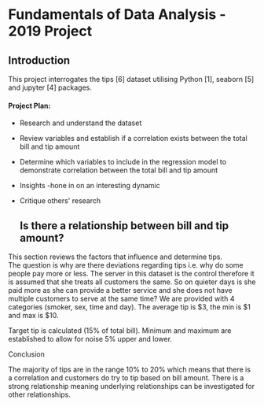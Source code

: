 # Fundamentals of Data Analysis - 2019 Project

## Introduction

This project interrogates the tips [6] dataset utilising Python [1], seaborn [5] and jupyter [4] packages. 

#### Project Plan:
 - Research and understand the dataset
 - Review variables and establish if a correlation exists between the total bill and tip amount
 - Determine which variables to include in the regression model to demonstrate correlation between the total bill and tip amount
 - Insights -hone in on an interesting dynamic
 - Critique others' research
    
    ## Is there a relationship between bill and tip amount?
This section reviews the factors that influence and determine tips.  
The question is why are there deviations regarding tips i.e. why do some people pay more or less.  The server in this dataset is the control therefore it is assumed that she treats all customers the same.  So on quieter days is she paid more as she can provide a better service and she does not have multiple customers to serve at the same time? We are provided with 4 categories (smoker, sex, time and day). 
The average tip is $3, the min is $1 and max is $10.  

Target tip is calculated (15% of total bill). Minimum and maximum are established to allow for noise 5% upper and lower.

Conclusion

The majority of tips are in the range 10% to 20% which means that there is a correlation and customers do try to tip based on bill amount.
There is a strong relationship meaning underlying relationships can be investigated for other relationships. 
